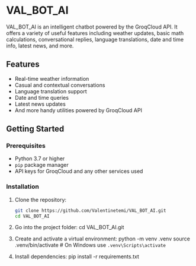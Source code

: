 # VAL_BOT_AI

VAL_BOT_AI is an intelligent chatbot powered by the GroqCloud API. It offers a variety of useful features including weather updates, basic math calculations, conversational replies, language translations, date and time info, latest news, and more.

## Features

- Real-time weather information
- Casual and contextual conversations
- Language translation support
- Date and time queries
- Latest news updates
- And more handy utilities powered by GroqCloud API

## Getting Started

### Prerequisites

- Python 3.7 or higher
- `pip` package manager
- API keys for GroqCloud and any other services used

### Installation

1. Clone the repository:
   ```bash
   git clone https://github.com/Valentinetemi/VAL_BOT_AI.git
   cd VAL_BOT_AI
2. Go into the project folder:
   cd VAL_BOT_AI.git

3. Create and activate a virtual environment:
   python -m venv .venv
   source .venv/bin/activate  # On Windows use `.venv\Scripts\activate`

4. Install dependencies:
   pip install -r requirements.txt
